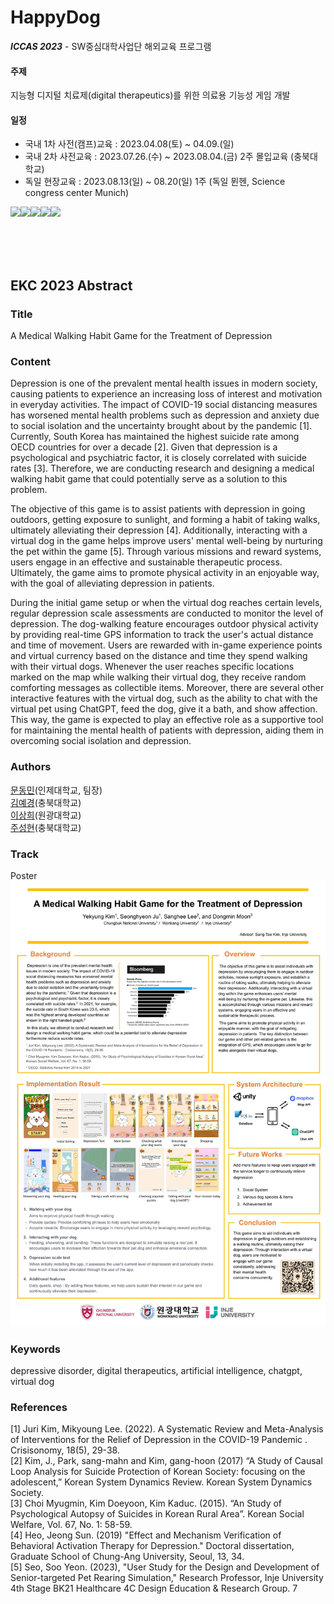 
# HappyDog
***ICCAS 2023*** - SW중심대학사업단 해외교육 프로그램   
#### 주제
지능형 디지털 치료제(digital therapeutics)를 위한 의료용 기능성 게임 개발   
#### 일정
- 국내 1차 사전(캠프)교육 : 2023.04.08(토) ~ 04.09.(일) 
- 국내 2차 사전교육 : 2023.07.26.(수) ~ 2023.08.04.(금) 2주 몰입교육 (충북대학교)
- 독일 현장교육 : 2023.08.13(일) ~ 08.20(일) 1주 (독일 뮌헨,  Science congress center Munich)    


<img src="https://img.shields.io/badge/unity-FFFFFF?style=for-the-badge&logo=unity&logoColor=black"><img src="https://img.shields.io/badge/android-3DDC84?style=for-the-badge&logo=android&logoColor=white"><img src="https://img.shields.io/badge/mapbox-000000?style=for-the-badge&logo=mapbox&logoColor=white"><img src="https://img.shields.io/badge/sqlite-003B57?style=for-the-badge&logo=sqlite&logoColor=white"><img src="https://img.shields.io/badge/csharp-239120?style=for-the-badge&logo=csharp&logoColor=white">

<br>
<br>
<br>

## EKC 2023 Abstract
### Title
A Medical Walking Habit Game for the Treatment of Depression
### Content
Depression is one of the prevalent mental health issues in modern society, causing patients to experience an increasing loss of interest and motivation in everyday activities. The impact of COVID-19 social distancing measures has worsened mental health problems such as depression and anxiety due to social isolation and the uncertainty brought about by the pandemic [1]. Currently, South Korea has maintained the highest suicide rate among OECD countries for over a decade [2]. Given that depression is a psychological and psychiatric factor, it is closely correlated with suicide rates [3]. Therefore, we are conducting research and designing a medical walking habit game that could potentially serve as a solution to this problem. 

The objective of this game is to assist patients with depression in going outdoors, getting exposure to sunlight, and forming a habit of taking walks, ultimately alleviating their depression [4]. Additionally, interacting with a virtual dog in the game helps improve users' mental well-being by nurturing the pet within the game [5]. Through various missions and reward systems, users engage in an effective and sustainable therapeutic process. Ultimately, the game aims to promote physical activity in an enjoyable way, with the goal of alleviating depression in patients.

During the initial game setup or when the virtual dog reaches certain levels, regular depression scale assessments are conducted to monitor the level of depression. The dog-walking feature encourages outdoor physical activity by providing real-time GPS information to track the user's actual distance and time of movement. Users are rewarded with in-game experience points and virtual currency based on the distance and time they spend walking with their virtual dogs. Whenever the user reaches specific locations marked on the map while walking their virtual dog, they receive random comforting messages as collectible items. Moreover, there are several other interactive features with the virtual dog, such as the ability to chat with the virtual pet using ChatGPT, feed the dog, give it a bath, and show affection. This way, the game is expected to play an effective role as a supportive tool for maintaining the mental health of patients with depression, aiding them in overcoming social isolation and depression.

### Authors
[문동민](https://github.com/qqansqq)(인제대학교, 팀장)  
[김예경](https://github.com/vss121)(충북대학교)  
[이상희](https://github.com/sanghee01)(원광대학교)  
[주성현](https://github.com/Gosomik)(충북대학교)   

### Track
Poster
![./EKC2023-Poster.jpg](./EKC2023-Poster.jpg)

### Keywords
depressive disorder, digital therapeutics, artificial intelligence, chatgpt, virtual dog

### References
[1] Juri Kim, Mikyoung Lee. (2022). A Systematic Review and Meta-Analysis of Interventions for the Relief of Depression in the COVID-19 Pandemic . Crisisonomy, 18(5), 29-38.  
[2] Kim, J., Park, sang-mahn and Kim, gang-hoon (2017) “A Study of Causal Loop Analysis for Suicide Protection of Korean Society: focusing on the adolescent,” Korean System Dynamics Review. Korean System Dynamics Society.  
[3] Choi Myugmin, Kim Doeyoon, Kim Kaduc. (2015). “An Study of Psychological Autopsy of Suicides in Korean Rural Area”. Korean Social Welfare, Vol. 67, No. 1: 58-59.   
[4] Heo, Jeong Sun. (2019) "Effect and Mechanism Verification of Behavioral Activation Therapy for Depression." Doctoral dissertation, Graduate School of Chung-Ang University, Seoul, 13, 34.  
[5] Seo, Soo Yeon. (2023), "User Study for the Design and Development of Senior-targeted Pet Rearing Simulation," Research Professor, Inje University 4th Stage BK21 Healthcare 4C Design Education & Research Group. 7  

## 


